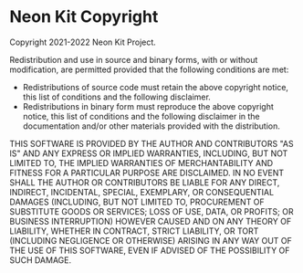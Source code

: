 # Neon Kit Copyright

Copyright 2021-2022 Neon Kit Project.

Redistribution and use in source and binary forms, with or without modification, are permitted 
provided that the following conditions are met:

* Redistributions of source code must retain the above copyright notice, this list of conditions and 
  the following disclaimer.
* Redistributions in binary form must reproduce the above copyright notice, this list of conditions 
  and the following disclaimer in the documentation and/or other materials provided with the 
  distribution.

THIS SOFTWARE IS PROVIDED BY THE AUTHOR AND CONTRIBUTORS "AS IS" AND ANY EXPRESS OR IMPLIED 
WARRANTIES, INCLUDING, BUT NOT LIMITED TO, THE IMPLIED WARRANTIES OF MERCHANTABILITY AND FITNESS FOR 
A PARTICULAR PURPOSE ARE DISCLAIMED. IN NO EVENT SHALL THE AUTHOR OR CONTRIBUTORS BE LIABLE FOR ANY 
DIRECT, INDIRECT, INCIDENTAL, SPECIAL, EXEMPLARY, OR CONSEQUENTIAL DAMAGES (INCLUDING, BUT NOT 
LIMITED TO, PROCUREMENT OF SUBSTITUTE GOODS OR SERVICES; LOSS OF USE, DATA, OR PROFITS; OR BUSINESS 
INTERRUPTION) HOWEVER CAUSED AND ON ANY THEORY OF LIABILITY, WHETHER IN CONTRACT, STRICT LIABILITY, 
OR TORT (INCLUDING NEGLIGENCE OR OTHERWISE) ARISING IN ANY WAY OUT OF THE USE OF THIS SOFTWARE, EVEN 
IF ADVISED OF THE POSSIBILITY OF SUCH DAMAGE.
